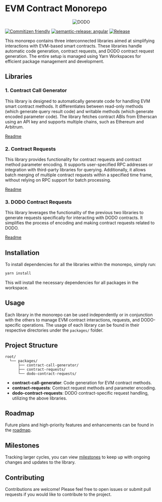 # EVM Contract Monorepo

<p align="center">
  <a>
    <img src="https://i.postimg.cc/W4q937Db/Logo.png" alt="DODO" />
  </a>
</p>

[![Commitizen friendly](https://img.shields.io/badge/commitizen-friendly-brightgreen.svg)](http://commitizen.github.io/cz-cli/)
[![semantic-release: angular](https://img.shields.io/badge/semantic--release-angular-e10079?logo=semantic-release)](https://github.com/semantic-release/semantic-release)
[![Release](https://github.com/DODOEX/contract-request/actions/workflows/release.yml/badge.svg)](https://github.com/DODOEX/contract-request/actions/workflows/release.yml)

This monorepo contains three interconnected libraries aimed at simplifying interactions with EVM-based smart contracts. These libraries handle automatic code generation, contract requests, and DODO contract request generation. The entire setup is managed using Yarn Workspaces for efficient package management and development.

## Libraries

### 1. **Contract Call Generator**

This library is designed to automatically generate code for handling EVM smart contract methods. It differentiates between read-only methods (which generate query result code) and writable methods (which generate encoded parameter code). The library fetches contract ABIs from Etherscan using an API key and supports multiple chains, such as Ethereum and Arbitrum.

[Readme](https://github.com/DODOEX/contract-request/tree/main/packages/contract-call-generate#contract-call-generator)

### 2. **Contract Requests**

This library provides functionality for contract requests and contract method parameter encoding. It supports user-specified RPC addresses or integration with third-party libraries for querying. Additionally, it allows batch merging of multiple contract requests within a specified time frame, without relying on RPC support for batch processing.

[Readme](https://github.com/DODOEX/contract-request/tree/main/packages/contract-request#contract-requests-library)

### 3. **DODO Contract Requests**

This library leverages the functionality of the previous two libraries to generate requests specifically for interacting with DODO contracts. It simplifies the process of encoding and making contract requests related to DODO.

[Readme](https://github.com/DODOEX/contract-request/tree/main/packages/dodo-contract-request#dodo-contract-request)

## Installation

To install dependencies for all the libraries within the monorepo, simply run:

```bash
yarn install
```

This will install the necessary dependencies for all packages in the workspace.

## Usage

Each library in the monorepo can be used independently or in conjunction with the others to manage EVM contract interactions, requests, and DODO-specific operations. The usage of each library can be found in their respective directories under the `packages/` folder.

## Project Structure

```
root/
  └── packages/
      ├── contract-call-generator/
      ├── contract-requests/
      └── dodo-contract-requests/
```

- **contract-call-generator**: Code generation for EVM contract methods.
- **contract-requests**: Contract request methods and parameter encoding.
- **dodo-contract-requests**: DODO contract-specific request handling, utilizing the above libraries.

## Roadmap

Future plans and high-priority features and enhancements can be found in the [roadmap](https://github.com/orgs/DODOEX/projects/1/views/1?layout=board&visibleFields=%5B%22Title%22%2C%22Assignees%22%2C%22Status%22%2C139022602%2C%22Labels%22%5D).

## Milestones

Tracking larger cycles, you can view [milestones](https://github.com/DODOEX/contract-request/milestones) to keep up with ongoing changes and updates to the library.

## Contributing

Contributions are welcome! Please feel free to open issues or submit pull requests if you would like to contribute to the project.
